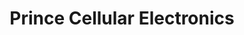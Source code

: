 ---
title: "Prince Cellular Electronics"
url: /pretoria/prince-cellular-electronics/
shop: electronics
---